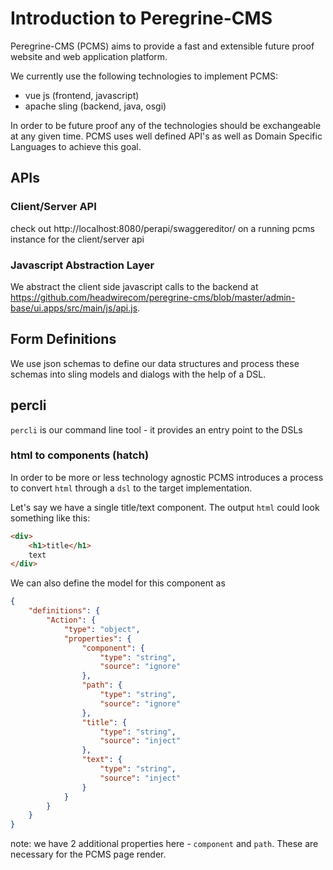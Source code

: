 Introduction to Peregrine-CMS
===

Peregrine-CMS (PCMS) aims to provide a fast and extensible future proof website and web application 
platform. 

We currently use the following technologies to implement PCMS: 

- vue js (frontend, javascript)
- apache sling (backend, java, osgi)

In order to be future proof any of the technologies should be exchangeable at any given time. PCMS
uses well defined API's as well as Domain Specific Languages to achieve this goal. 

## APIs

### Client/Server API

check out http://localhost:8080/perapi/swaggereditor/ on a running pcms instance for the client/server api

### Javascript Abstraction Layer

We abstract the client side javascript calls to the backend at https://github.com/headwirecom/peregrine-cms/blob/master/admin-base/ui.apps/src/main/js/api.js.

## Form Definitions

We use json schemas to define our data structures and process these schemas into sling models and dialogs
with the help of a DSL. 

## percli

`percli` is our command line tool - it provides an entry point to the DSLs

### html to components (hatch)

In order to be more or less technology agnostic PCMS introduces a process to convert `html` through a `dsl`
to the target implementation. 

Let's say we have a single title/text component. The output `html` could look something like this: 

```html
<div>
    <h1>title</h1>
    text
</div>
```

We can also define the model for this component as

```json
{
    "definitions": {
        "Action": {
            "type": "object",
            "properties": {
                "component": {
                    "type": "string",
                    "source": "ignore"
                },
                "path": {
                    "type": "string",
                    "source": "ignore"
                },
                "title": {
                    "type": "string",
                    "source": "inject"
                },
                "text": {
                    "type": "string",
                    "source": "inject"
                }
            }
        }
    }
}
```

note: we have 2 additional properties here - `component` and `path`. These are necessary for
the PCMS page render. 